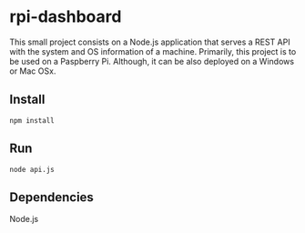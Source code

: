 # rpi-dashboard

This small project consists on a Node.js application that serves a REST API with the system and OS information of a machine. Primarily, this project is to be used on a Paspberry Pi. Although, it can be also deployed on a Windows or Mac OSx.

## Install
```
npm install
```

## Run
```
node api.js
```

## Dependencies
Node.js
